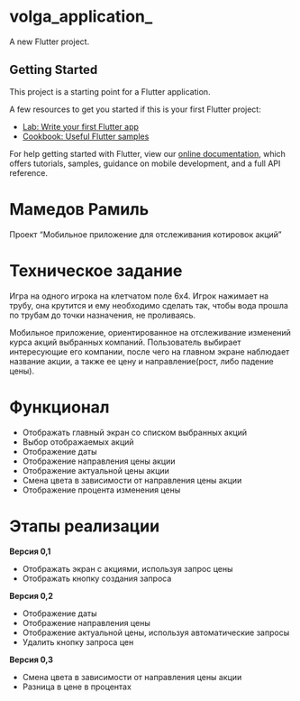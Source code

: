 # volga_application_

A new Flutter project.

## Getting Started

This project is a starting point for a Flutter application.

A few resources to get you started if this is your first Flutter project:

- [Lab: Write your first Flutter app](https://flutter.dev/docs/get-started/codelab)
- [Cookbook: Useful Flutter samples](https://flutter.dev/docs/cookbook)

For help getting started with Flutter, view our
[online documentation](https://flutter.dev/docs), which offers tutorials,
samples, guidance on mobile development, and a full API reference.


# Мамедов Рамиль

Проект “Мобильное приложение для отслеживания котировок акций”

# Техническое задание

Игра на одного игрока на клетчатом поле 6x4. Игрок нажимает на трубу, она крутится и ему необходимо сделать так, чтобы вода прошла по трубам до точки назначения, не проливаясь.

Мобильное приложение, ориентированное на отслеживание изменений курса акций выбранных компаний. Пользователь выбирает интересующие его компании, после чего на главном экране наблюдает название акции, а также ее цену и направление(рост, либо падение цены).

# Функционал
* Отображать главный экран со списком выбранных акций
* Выбор отображаемых акций
* Отображение даты
* Отображение направления цены акции
* Отображение актуальной цены акции
* Смена цвета в зависимости от направления цены акции
* Отображение процента изменения цены


# Этапы реализации
**Версия 0,1** 
* Отображать экран с акциями, используя запрос цены
* Отображать кнопку создания запроса

**Версия 0,2** 
* Отображение даты
* Отображение направления цены
* Отображение актуальной цены, используя автоматические запросы
* Удалить кнопку запроса цен

**Версия 0,3**
* Смена цвета в зависимости от направления цены акции
* Разница в цене в процентах
